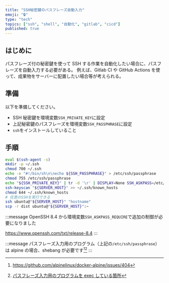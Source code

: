 ```yaml
---
title: "SSH秘密鍵のパスフレーズ自動入力"
emoji: "🔒"
type: "tech"
topics: ["ssh", "shell", "自動化", "gitlab", "cicd"]
published: true
---
```


## はじめに

パスフレーズ付の秘密鍵を使って SSH する作業を自動化したい場合に、パスフレーズを自動入力する必要がある。
例えば、Gitlab CI や GitHub Actions を使って、成果物をサーバーに配置したい場合等が考えられる。

## 準備

以下を準備してください。

- SSH 秘密鍵を環境変数`SSH_PRIVATE_KEY`に設定
- 上記秘密鍵のパスフレーズを環境変数`SSH_PASSPHRASE`に設定
- `ssh`をインストールしていること

## 手順

```sh
eval $(ssh-agent -s)
mkdir -p ~/.ssh
chmod 700 ~/.ssh
echo -e "#!/bin/sh\n\necho ${SSH_PASSPHRASE}" > /etc/ssh/passphrase
chmod 755 /etc/ssh/passphrase
echo "${SSH_PRIVATE_KEY}" | tr -d '\r' | DISPLAY=None SSH_ASKPASS=/etc/ssh/passphrase SSH_ASKPASS_REQUIRE=prefer ssh-add -
ssh-keyscan "${SERVER_HOST}" >> ~/.ssh/known_hosts
chmod 644 ~/.ssh/known_hosts
# 任意のSSHを実行できる
ssh ubuntu@"${SERVER_HOST}" "hostname"
scp -r dist ubuntu@"${SERVER_HOST}":~
```

:::message
OpenSSH 8.4 から環境変数`SSH_ASKPASS_REQUIRE`で追加の制御が必要になりました

<https://www.openssh.com/txt/release-8.4>
:::

:::message
パスフレーズ入力用のプログラム（上記の`/etc/ssh/passphrase`）は alpine の場合、shebang が必要です[^1][^2]
:::

[^1]: https://github.com/alpinelinux/docker-alpine/issues/404
[^2]: [パスフレーズ入力用のプログラムを exec している箇所](https://github.com/openssh/openssh-portable/blob/5f761cdb2331a12318bde24db5ca84ee144a51d1/readpass.c#L80-L81)
